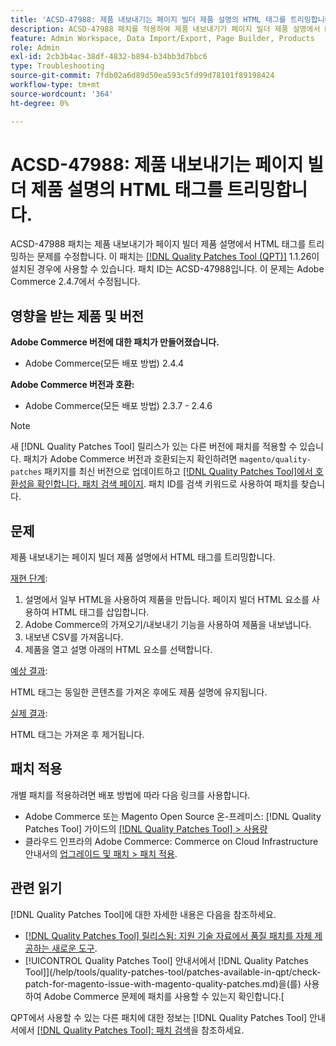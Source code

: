 ```yaml
---
title: 'ACSD-47988: 제품 내보내기는 페이지 빌더 제품 설명의 HTML 태그를 트리밍합니다.'
description: ACSD-47988 패치를 적용하여 제품 내보내기가 페이지 빌더 제품 설명에서 HTML 태그를 트리밍하는 Adobe Commerce 문제를 수정합니다.
feature: Admin Workspace, Data Import/Export, Page Builder, Products
role: Admin
exl-id: 2cb3b4ac-38df-4832-b894-b34bb3d7bbc6
type: Troubleshooting
source-git-commit: 7fdb02a6d89d50ea593c5fd99d78101f89198424
workflow-type: tm+mt
source-wordcount: '364'
ht-degree: 0%

---
```


# ACSD-47988: 제품 내보내기는 페이지 빌더 제품 설명의 HTML 태그를 트리밍합니다.

ACSD-47988 패치는 제품 내보내기가 페이지 빌더 제품 설명에서 HTML 태그를 트리밍하는 문제를 수정합니다. 이 패치는 [[!DNL Quality Patches Tool (QPT)]](https://experienceleague.adobe.com/en/docs/commerce-operations/tools/quality-patches-tool/quality-patches-tool-to-self-serve-quality-patches) 1.1.26이 설치된 경우에 사용할 수 있습니다. 패치 ID는 ACSD-47988입니다. 이 문제는 Adobe Commerce 2.4.7에서 수정됩니다.

## 영향을 받는 제품 및 버전

**Adobe Commerce 버전에 대한 패치가 만들어졌습니다.**

* Adobe Commerce(모든 배포 방법) 2.4.4

**Adobe Commerce 버전과 호환:**

* Adobe Commerce(모든 배포 방법) 2.3.7 - 2.4.6

>[!NOTE]
>
>새 [!DNL Quality Patches Tool] 릴리스가 있는 다른 버전에 패치를 적용할 수 있습니다. 패치가 Adobe Commerce 버전과 호환되는지 확인하려면 `magento/quality-patches` 패키지를 최신 버전으로 업데이트하고 [[!DNL Quality Patches Tool]에서 호환성을 확인합니다. 패치 검색 페이지](https://experienceleague.adobe.com/tools/commerce-quality-patches/index.html). 패치 ID를 검색 키워드로 사용하여 패치를 찾습니다.

## 문제

제품 내보내기는 페이지 빌더 제품 설명에서 HTML 태그를 트리밍합니다.

<u>재현 단계</u>:

1. 설명에서 일부 HTML을 사용하여 제품을 만듭니다. 페이지 빌더 HTML 요소를 사용하여 HTML 태그를 삽입합니다.
1. Adobe Commerce의 가져오기/내보내기 기능을 사용하여 제품을 내보냅니다.
1. 내보낸 CSV를 가져옵니다.
1. 제품을 열고 설명 아래의 HTML 요소를 선택합니다.

<u>예상 결과</u>:

HTML 태그는 동일한 콘텐츠를 가져온 후에도 제품 설명에 유지됩니다.

<u>실제 결과</u>:

HTML 태그는 가져온 후 제거됩니다.

## 패치 적용

개별 패치를 적용하려면 배포 방법에 따라 다음 링크를 사용합니다.

* Adobe Commerce 또는 Magento Open Source 온-프레미스: [!DNL Quality Patches Tool] 가이드의 [[!DNL Quality Patches Tool] > 사용량](/help/tools/quality-patches-tool/usage.md)
* 클라우드 인프라의 Adobe Commerce: Commerce on Cloud Infrastructure 안내서의 [업그레이드 및 패치 > 패치 적용](https://experienceleague.adobe.com/docs/commerce-cloud-service/user-guide/develop/upgrade/apply-patches.html).

## 관련 읽기

[!DNL Quality Patches Tool]에 대한 자세한 내용은 다음을 참조하세요.

* [[!DNL Quality Patches Tool] 릴리스됨: 지원 기술 자료에서 품질 패치를 자체 제공하는 새로운 도구](https://experienceleague.adobe.com/en/docs/commerce-operations/tools/quality-patches-tool/quality-patches-tool-to-self-serve-quality-patches).
* [!UICONTROL Quality Patches Tool] 안내서에서  [!DNL Quality Patches Tool]](/help/tools/quality-patches-tool/patches-available-in-qpt/check-patch-for-magento-issue-with-magento-quality-patches.md)을(를) 사용하여 Adobe Commerce 문제에 패치를 사용할 수 있는지 확인합니다.[


QPT에서 사용할 수 있는 다른 패치에 대한 정보는 [!DNL Quality Patches Tool] 안내서에서 [[!DNL Quality Patches Tool]: 패치 검색](https://experienceleague.adobe.com/tools/commerce-quality-patches/index.html)을 참조하세요.

